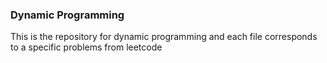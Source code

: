 ### Dynamic Programming 

This is the repository for dynamic programming and each file corresponds to a specific problems from leetcode

